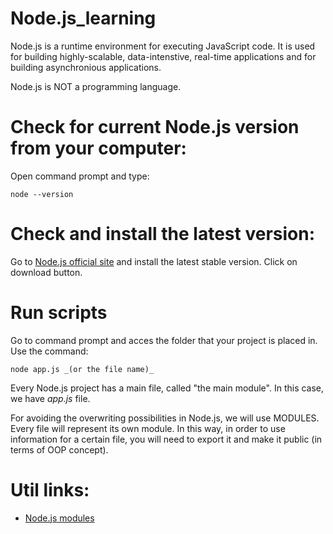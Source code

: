 # Node.js_learning
Node.js is a runtime environment for executing JavaScript code. It is used for building highly-scalable, data-intenstive, real-time applications and for building asynchronious applications.

Node.js is NOT a programming language.

# Check for current Node.js version from your computer:
Open command prompt and type:
```
node --version
```

# Check and install the latest version:
Go to [Node.js official site](www.nodejs.org) and install the latest stable version. Click on download button.

# Run scripts
Go to command prompt and acces the folder that your project is placed in. Use the command:
```
node app.js _(or the file name)_
```

Every Node.js project has a main file, called "the main module". In this case, we have _app.js_ file. 

For avoiding the overwriting possibilities in Node.js, we will use MODULES. Every file will represent its own module. In this way, in order to use information for a certain file, you will need to export it and make it public (in terms of OOP concept).

# Util links:
- [Node.js modules](https://nodejs.org/dist/latest-v18.x/docs/api/)